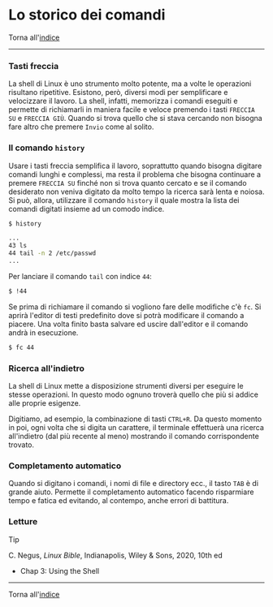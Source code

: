# Lo storico dei comandi

Torna all'[indice](../toc.md)

---

### Tasti freccia

La shell di Linux è uno strumento molto potente, ma a volte le operazioni
risultano ripetitive. Esistono, però, diversi modi per semplificare e
velocizzare il lavoro. La shell, infatti, memorizza i comandi eseguiti
e permette di richiamarli in maniera facile e veloce premendo i tasti
`FRECCIA SU` e `FRECCIA GIÙ`. Quando si trova quello che si stava
cercando non bisogna fare altro che premere `Invio` come al solito.

### Il comando `history`

Usare i tasti freccia semplifica il lavoro, soprattutto quando bisogna
digitare comandi lunghi e complessi, ma resta il problema che bisogna
continuare a premere `FRECCIA SU` finché non si trova quanto cercato
e se il comando desiderato non veniva digitato da molto tempo la
ricerca sarà lenta e noiosa. Si può, allora, utilizzare il comando
`history` il quale mostra la lista dei comandi digitati insieme ad un comodo indice.

```bash
$ history

...
43 ls
44 tail -n 2 /etc/passwd
...
```

Per lanciare il comando `tail` con indice `44`:

```bash
$ !44
```

Se prima di richiamare il comando si vogliono fare delle modifiche
c'è `fc`. Si aprirà l'editor di testi predefinito dove si potrà modificare
il comando a piacere. Una volta finito basta salvare ed uscire
dall'editor e il comando andrà in esecuzione.

```bash
$ fc 44
```

### Ricerca all'indietro

La shell di Linux mette a disposizione strumenti diversi per eseguire
le stesse operazioni. In questo modo ognuno troverà quello che più si
addice alle proprie esigenze.

Digitiamo, ad esempio, la combinazione di tasti `CTRL+R`. Da questo
momento in poi, ogni volta che si digita un carattere, il terminale
effettuerà una ricerca all'indietro (dal più recente al meno) mostrando
il comando corrispondente trovato.

### Completamento automatico

Quando si digitano i comandi, i nomi di file e directory ecc.,
il tasto `TAB` è di grande aiuto. Permette il completamento automatico
facendo risparmiare tempo e fatica ed evitando, al contempo, anche errori di battitura.

### Letture

> [!TIP]
> C. Negus, _Linux Bible_, Indianapolis, Wiley &amp; Sons, 2020, 10th ed
>
> - Chap 3: Using the Shell

---

Torna all'[indice](../toc.md)
